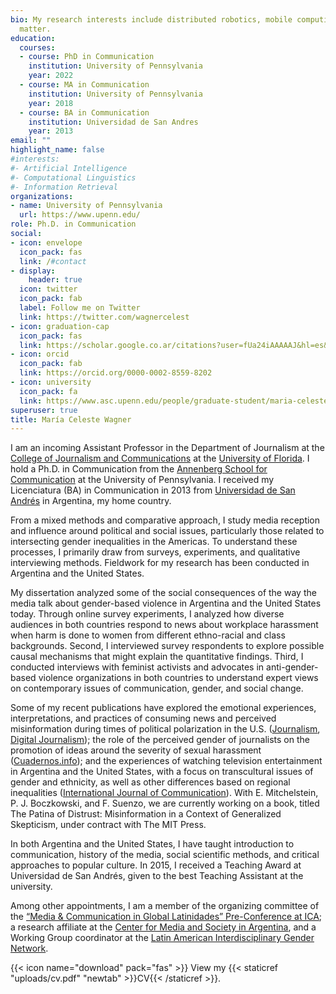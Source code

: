 ```yaml
---
bio: My research interests include distributed robotics, mobile computing and programmable
  matter.
education:
  courses:
  - course: PhD in Communication
    institution: University of Pennsylvania
    year: 2022 
  - course: MA in Communication
    institution: University of Pennsylvania
    year: 2018
  - course: BA in Communication
    institution: Universidad de San Andres
    year: 2013
email: ""
highlight_name: false
#interests:
#- Artificial Intelligence
#- Computational Linguistics
#- Information Retrieval
organizations:
- name: University of Pennsylvania
  url: https://www.upenn.edu/
role: Ph.D. in Communication
social:
- icon: envelope
  icon_pack: fas
  link: /#contact
- display:
    header: true
  icon: twitter
  icon_pack: fab
  label: Follow me on Twitter
  link: https://twitter.com/wagnercelest
- icon: graduation-cap
  icon_pack: fas
  link: https://scholar.google.co.ar/citations?user=fUa24iAAAAAJ&hl=es&inst=15561263346091999511&oi=ao
- icon: orcid
  icon_pack: fab
  link: https://orcid.org/0000-0002-8559-8202
- icon: university
  icon_pack: fa
  link: https://www.asc.upenn.edu/people/graduate-student/maria-celeste-wagner
superuser: true
title: María Celeste Wagner
---
```


I am an incoming Assistant Professor in the Department of Journalism at the [College of Journalism and Communications](https://www.jou.ufl.edu) at the [University of Florida](https://www.ufl.edu). I hold a Ph.D. in Communication from the [Annenberg School for Communication](https://www.asc.upenn.edu/) at the University of Pennsylvania. I received my Licenciatura (BA) in Communication in 2013 from [Universidad de San Andrés](https://udesa.edu.ar/) in Argentina, my home country.

From a mixed methods and comparative approach, I study media reception and influence around political and social issues, particularly those related to intersecting gender inequalities in the Americas. To understand these processes, I primarily draw from surveys, experiments, and qualitative interviewing methods. Fieldwork for my research has been conducted in Argentina and the United States.

My dissertation analyzed some of the social consequences of the way the media talk about gender-based violence in Argentina and the United States today. Through online survey experiments, I analyzed how diverse audiences in both countries respond to news about workplace harassment when harm is done to women from different ethno-racial and class backgrounds. Second, I interviewed survey respondents to explore possible causal mechanisms that might explain the quantitative findings. Third, I conducted interviews with feminist activists and advocates in anti-gender-based violence organizations in both countries to understand expert views on contemporary issues of communication, gender, and social change.

Some of my recent publications have explored the emotional experiences, interpretations, and practices of consuming news and perceived misinformation during times of political polarization in the U.S. ([Journalism](https://journals.sagepub.com/doi/abs/10.1177/1464884919878545), [Digital Journalism](https://www.tandfonline.com/doi/abs/10.1080/21670811.2019.1653208)); the role of the perceived gender of journalists on the promotion of ideas around the severity of sexual harassment ([Cuadernos.info](https://scielo.conicyt.cl/scielo.php?pid=S0719-367X2019000100043&script=sci_arttext)); and the experiences of watching television entertainment in Argentina and the United States, with a focus on transcultural issues of gender and ethnicity, as well as other differences based on regional inequalities ([International Journal of Communication](https://ijoc.org/index.php/ijoc/article/view/14191)). With E. Mitchelstein, P. J. Boczkowski, and F. Suenzo, we are currently working on a book, titled The Patina of Distrust: Misinformation in a Context of Generalized Skepticism, under contract with The MIT Press. 

In both Argentina and the United States, I have taught introduction to communication, history of the media, social scientific methods, and critical approaches to popular culture. In 2015, I received a Teaching Award at Universidad de San Andrés, given to the best Teaching Assistant at the university.

Among other appointments, I am a member of the organizing committee of the [“Media & Communication in Global Latinidades” Pre-Conference at ICA](https://latinxlatammedia.com/); a research affiliate at the [Center for Media and Society in Argentina](https://udesa.edu.ar/meso-en/team), and a Working Group coordinator at the [Latin American Interdisciplinary Gender Network](https://clais.macmillan.yale.edu/networks/laign). 





{{< icon name="download" pack="fas" >}} View my {{< staticref "uploads/cv.pdf" "newtab" >}}CV{{< /staticref >}}.
